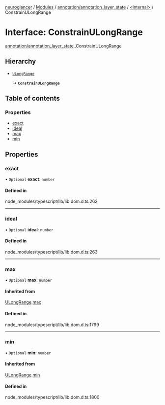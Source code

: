 [neuroglancer](../README.md) / [Modules](../modules.md) / [annotation/annotation\_layer\_state](../modules/annotation_annotation_layer_state.md) / [<internal\>](../modules/annotation_annotation_layer_state._internal_.md) / ConstrainULongRange

# Interface: ConstrainULongRange

[annotation/annotation_layer_state](../modules/annotation_annotation_layer_state.md).[<internal>](../modules/annotation_annotation_layer_state._internal_.md).ConstrainULongRange

## Hierarchy

- [`ULongRange`](annotation_annotation_layer_state._internal_.ULongRange.md)

  ↳ **`ConstrainULongRange`**

## Table of contents

### Properties

- [exact](annotation_annotation_layer_state._internal_.ConstrainULongRange.md#exact)
- [ideal](annotation_annotation_layer_state._internal_.ConstrainULongRange.md#ideal)
- [max](annotation_annotation_layer_state._internal_.ConstrainULongRange.md#max)
- [min](annotation_annotation_layer_state._internal_.ConstrainULongRange.md#min)

## Properties

### exact

• `Optional` **exact**: `number`

#### Defined in

node_modules/typescript/lib/lib.dom.d.ts:262

___

### ideal

• `Optional` **ideal**: `number`

#### Defined in

node_modules/typescript/lib/lib.dom.d.ts:263

___

### max

• `Optional` **max**: `number`

#### Inherited from

[ULongRange](annotation_annotation_layer_state._internal_.ULongRange.md).[max](annotation_annotation_layer_state._internal_.ULongRange.md#max)

#### Defined in

node_modules/typescript/lib/lib.dom.d.ts:1799

___

### min

• `Optional` **min**: `number`

#### Inherited from

[ULongRange](annotation_annotation_layer_state._internal_.ULongRange.md).[min](annotation_annotation_layer_state._internal_.ULongRange.md#min)

#### Defined in

node_modules/typescript/lib/lib.dom.d.ts:1800
